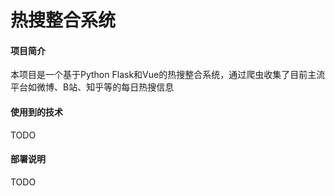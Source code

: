 # 热搜整合系统

#### 项目简介

本项目是一个基于Python Flask和Vue的热搜整合系统，通过爬虫收集了目前主流平台如微博、B站、知乎等的每日热搜信息

#### 使用到的技术

TODO

#### 部署说明

TODO


